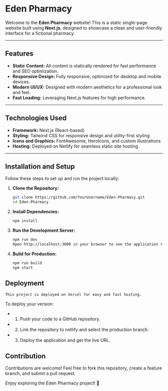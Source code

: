 # Eden Pharmacy

Welcome to the **Eden Pharmacy** website! This is a static single-page website built using **Next.js**, designed to showcase a clean and user-friendly interface for a fictional pharmacy.

---

## Features

- **Static Content:** All content is statically rendered for fast performance and SEO optimization.
- **Responsive Design:** Fully responsive, optimized for desktop and mobile devices.
- **Modern UI/UX:** Designed with modern aesthetics for a professional look and feel.
- **Fast Loading:** Leveraging Next.js features for high performance.

---

## Technologies Used

- **Framework:** Next.js (React-based)
- **Styling:** Tailwind CSS for responsive design and utility-first styling
- **Icons and Graphics:** FontAwesome, HeroIcons, and custom illustrations
- **Hosting:** Deployed on Netlify for seamless static site hosting

---

## Installation and Setup

Follow these steps to set up and run the project locally:

1. **Clone the Repository:**

   ```bash
   git clone https://github.com/YourUsername/Eden-Pharmacy.git
   cd Eden-Pharmacy
   ```

2. **Install Dependencies:**

   ```bash
   npm install

   ```

3. **Run the Development Server:**

   ```bash
   npm run dev
   Open http://localhost:3000 in your browser to see the application running.

   ```

4. **Build for Production:**
   ```bash
   npm run build
   npm start
   ```

## Deployment

    This project is deployed on Vercel for easy and fast hosting.

To deploy your version:

- 1. Push your code to a GitHub repository.
- 2. Link the repository to netlify and select the production branch.
- 3. Deploy the application and get the live URL.

## Contribution

Contributions are welcome! Feel free to fork this repository, create a feature branch, and submit a pull request.

Enjoy exploring the Eden Pharmacy project! 🚀
